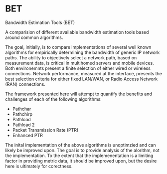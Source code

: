 # BET
Bandwidth Estimation Tools (BET)

A comparision of different available bandwidth estimation tools based around common algorithms.  

The goal, initially, is to compare implementations of several well known algorithms for empirically determining the bandwidth of generic IP network paths.  The ability to objectively select a network path, based on measurement data, is critical in multihomed servers and mobile devices.  Both environemnts present a finite selection of either wired or wireless connections.  Network performance, measured at the interface, presents the best selection criteria for either fixed LAN/WAN, or Radio Access Network (RAN) connections.  

The framework presented here will attempt to quantify the benefits and challenges of each of the following algorithms:
* Pathchar
* Pathchirp
* Pathload
* Pathload 2
* Packet Transmission Rate (PTR)
* Enhanced PTR

The inital implementation of the above algorithms is unoptimzied and can likely be improved upon.  The goal is to provide analysis of the alorithm, not the implementation.  To the extent that the implemenentation is a limiting factor in providing metric data, it should be improved upon, but the desire here is ultimately for corectness.

